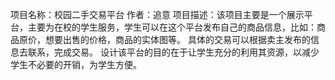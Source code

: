 项目名称：校园二手交易平台
作者：追意
项目描述：该项目主要是一个展示平台，主要为在校的学生服务，学生可以在这个平台发布自己的商品信息，比如：商品原价，想要出售的价格，商品的实体图等。
具体的交易可以根据卖主发布的信息去联系，完成交易。
设计该平台的目的在于让学生充分的利用其资源，以减少学生不必要的开销，为学生方便。

